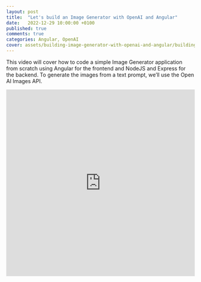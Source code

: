 ```yaml
---
layout: post
title:  "Let's build an Image Generator with OpenAI and Angular"
date:   2022-12-29 10:00:00 +0100
published: true
comments: true
categories: Angular, OpenAI
cover: assets/building-image-generator-with-openai-and-angular/building-image-generator-with-openai-and-angular.png
---
```


This video will cover how to code a simple Image Generator application from scratch using Angular for the frontend and NodeJS and Express for the backend. To generate the images from a text prompt, we’ll use the Open AI Images API.

<iframe width="100%" height="500" src="https://www.youtube.com/embed/FfehkSYT-jQ" title="Let's build an Image Generator with OpenAI and Angular" frameborder="0" allow="accelerometer; autoplay; clipboard-write; encrypted-media; gyroscope; picture-in-picture" allowfullscreen></iframe>

